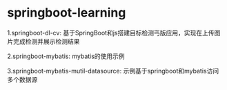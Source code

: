 # springboot-learning

1.springboot-dl-cv: 基于SpringBoot和js搭建目标检测丐版应用，实现在上传图片完成检测并展示检测结果

2.springboot-mybatis: mybatis的使用示例

3.springboot-mybatis-mutil-datasource: 示例基于springboot和mybatis访问多个数据源
